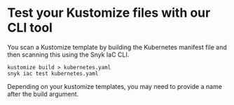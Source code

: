 # Test your Kustomize files with our CLI tool

You scan a Kustomize template by building the Kubernetes manifest file and then scanning this using the Snyk IaC CLI.

```text
kustomize build > kubernetes.yaml
snyk iac test kubernetes.yaml
```

Depending on your kustomize templates, you may need to provide a name after the build argument.

